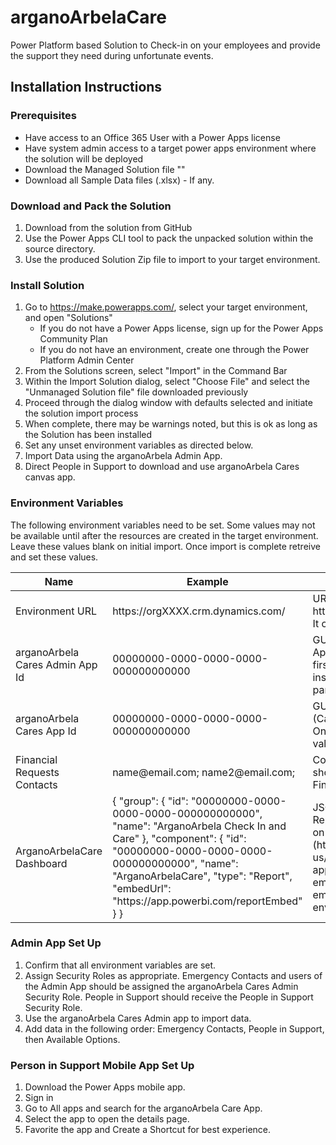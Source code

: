 # arganoArbelaCare
Power Platform based Solution to Check-in on your employees and provide the support they need during unfortunate events.

## Installation Instructions

### Prerequisites
* Have access to an Office 365 User with a Power Apps license
* Have system admin access to a target power apps environment where the solution will be deployed
* Download the Managed Solution file ""
* Download all Sample Data files (.xlsx) - If any.

### Download and Pack the Solution
1. Download from the solution from GitHub
2. Use the Power Apps CLI tool to pack the unpacked solution within the source directory. 
3. Use the produced Solution Zip file to import to your target environment. 

### Install Solution
1. Go to https://make.powerapps.com/, select your target environment, and open "Solutions"
	* If you do not have a Power Apps license, sign up for the Power Apps Community Plan
	* If you do not have an environment, create one through the Power Platform Admin Center
2. From the Solutions screen, select "Import" in the Command Bar
3. Within the Import Solution dialog, select "Choose File" and select the "Unmanaged Solution file" file downloaded previously
4. Proceed through the dialog window with defaults selected and initiate the solution import process
5. When complete, there may be warnings noted, but this is ok as long as the Solution has been installed
6. Set any unset environment variables as directed below.
7. Import Data using the arganoArbela Admin App.
8. Direct People in Support to download and use arganoArbela Cares canvas app. 

### Environment Variables
The following environment variables need to be set. Some values may not be available until after the resources are created in the target environment. Leave these values blank on initial import. Once import is complete retreive and set these values. 
<table>
    <thead>
        <tr>
            <th>Name</th>
            <th>Example</th>
            <th>Description</th>
        </tr>
    </thead>
    <tbody>
		<tr>
            <td>Environment URL</td>
            <td>https://orgXXXX.crm.dynamics.com/</td>
            <td>URL of the target environment (ex: https://orgXXXX.crm.dynamics.com/). It can be found in the admin center</td>
        </tr>
		<tr>
            <td>arganoArbela Cares Admin App Id</td>
            <td>00000000-0000-0000-0000-000000000000</td>
            <td>GUID of arganoArbela Cares Admin App (Model-Driven). Leave blank for first import. Once the solution is installed, find this value in the details pane.</td>
        </tr>
		<tr>
			<td>arganoArbela Cares App Id</td>
            <td>00000000-0000-0000-0000-000000000000</td>
            <td>GUID of arganoArbela Cares App (Canvas). Leave blank for first import. Once the solution is installed, find this value in the details pane.</td>
		</tr>
        <tr>
            <td>Financial Requests Contacts</td>
            <td>name@email.com; name2@email.com;</td>
            <td>Comma separated list of people who should be notified on creation of Finanical Requests</td>
        </tr>
		 <tr>
            <td>ArganoArbelaCare Dashboard</td>
            <td>
				{
    				"group": {
        				"id": "00000000-0000-0000-0000-000000000000",
        				"name": "ArganoArbela Check In and Care"
    				},
    				"component": {
						"id": "00000000-0000-0000-0000-000000000000",
						"name": "ArganoArbelaCare",
						"type": "Report",
						"embedUrl": "https://app.powerbi.com/reportEmbed"
    				}
				}
			</td>
            <td>JSON representation of Power BI Report and Dashboard. Leave Blank on Import. (https://docs.microsoft.com/en-us/powerapps/maker/model-driven-apps/create-edit-powerbi-embedded-page#create-power-bi-embedded-page-with-an-environment-variable)</td>
        </tr>
    </tbody>
</table>

### Admin App Set Up
1. Confirm that all environment variables are set. 
2. Assign Security Roles as appropriate. Emergency Contacts and users of the Admin App should be assigned the arganoArbela Cares Admin Security Role. People in Support should receive the People in Support Security Role. 
3. Use the arganoArbela Cares Admin app to import data. 
4. Add data in the following order: Emergency Contacts, People in Support, then Available Options. 

### Person in Support Mobile App Set Up
1. Download the Power Apps mobile app.
2. Sign in
3. Go to All apps and search for the arganoArbela Care App.
4. Select the app to open the details page.
5. Favorite the app and Create a Shortcut for best experience.
